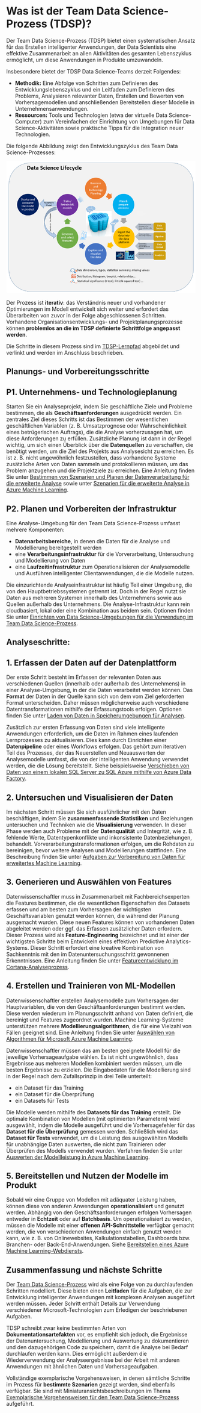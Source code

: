 <properties
	pageTitle="Was ist der Team Data Science-Prozess (TDSP)? | Microsoft Azure"
	description="Der Team Data Science-Prozess ist eine systematische Methode zum Entwickeln intelligenter Anwendungen, die erweiterte Analysen nutzen."
	keywords="Data Science-Prozess, Data Science-Teams"
	services="machine-learning"
	documentationCenter=""
	authors="bradsev"
	manager="paulettm"
	editor="cgronlun" />

<tags
	ms.service="machine-learning"
	ms.workload="data-services"
	ms.tgt_pltfrm="na"
	ms.devlang="na"
	ms.topic="article"
	ms.date="06/17/2016"
	ms.author="bradsev;gopitk" />


# Was ist der Team Data Science-Prozess (TDSP)?

Der Team Data Science-Prozess (TDSP) bietet einen systematischen Ansatz für das Erstellen intelligenter Anwendungen, der Data Scientists eine effektive Zusammenarbeit an allen Aktivitäten des gesamten Lebenszyklus ermöglicht, um diese Anwendungen in Produkte umzuwandeln.

Insbesondere bietet der TDSP Data Science-Teams derzeit Folgendes:

- **Methodik:** Eine Abfolge von Schritten zum Definieren des Entwicklungslebenszyklus und ein Leitfaden zum Definieren des Problems, Analysieren relevanter Daten, Erstellen und Bewerten von Vorhersagemodellen und anschließenden Bereitstellen dieser Modelle in Unternehmensanwendungen.
- **Ressourcen:** Tools und Technologien (etwa der virtuelle Data Science-Computer) zum Vereinfachen der Einrichtung von Umgebungen für Data Science-Aktivitäten sowie praktische Tipps für die Integration neuer Technologien.

Die folgende Abbildung zeigt den Entwicklungszyklus des Team Data Science-Prozesses:

![Diagramm: Data Science-Prozess für Teams](./media/data-science-process-overview/data-science-process-for-teams-diagram.png)


Der Prozess ist **iterativ**: das Verständnis neuer und vorhandener Optimierungen im Modell entwickelt sich weiter und erfordert das Überarbeiten von zuvor in der Folge abgeschlossenen Schritten. Vorhandene Organisationsentwicklungs- und Projektplanungsprozesse können **problemlos an die im TDSP definierte Schrittfolge angepasst werden**.

Die Schritte in diesem Prozess sind im [TDSP-Lernpfad](https://azure.microsoft.com/documentation/learning-paths/data-science-process/) abgebildet und verlinkt und werden im Anschluss beschrieben.


## Planungs- und Vorbereitungsschritte

## P1. Unternehmens- und Technologieplanung

Starten Sie ein Analyseprojekt, indem Sie geschäftliche Ziele und Probleme bestimmen, die als **Geschäftsanforderungen** ausgedrückt werden. Ein zentrales Ziel dieses Schritts ist das Bestimmen der wesentlichen geschäftlichen Variablen (z. B. Umsatzprognose oder Wahrscheinlichkeit eines betrügerischen Auftrags), die die Analyse vorherzusagen hat, um diese Anforderungen zu erfüllen. Zusätzliche Planung ist dann in der Regel wichtig, um sich einen Überblick über die **Datenquellen** zu verschaffen, die benötigt werden, um die Ziel des Projekts aus Analysesicht zu erreichen. Es ist z. B. nicht ungewöhnlich festzustellen, dass vorhandene Systeme zusätzliche Arten von Daten sammeln und protokollieren müssen, um das Problem anzugehen und die Projektziele zu erreichen. Eine Anleitung finden Sie unter [Bestimmen von Szenarien und Planen der Datenverarbeitung für die erweiterte Analyse](machine-learning-data-science-plan-your-environment.md) sowie unter [Szenarien für die erweiterte Analyse in Azure Machine Learning](machine-learning-data-science-plan-sample-scenarios.md).


## P2. Planen und Vorbereiten der Infrastruktur

Eine Analyse-Umgebung für den Team Data Science-Prozess umfasst mehrere Komponenten:

- **Datenarbeitsbereiche**, in denen die Daten für die Analyse und Modellierung bereitgestellt werden
- eine **Verarbeitungsinfrastruktur** für die Vorverarbeitung, Untersuchung und Modellierung von Daten
- eine **Laufzeitinfrastruktur** zum Operationalisieren der Analysemodelle und Ausführen intelligenter Clientanwendungen, die die Modelle nutzen.

Die einzurichtende Analyseinfrastruktur ist häufig Teil einer Umgebung, die von den Hauptbetriebssystemen getrennt ist. Doch in der Regel nutzt sie Daten aus mehreren Systemen innerhalb des Unternehmens sowie aus Quellen außerhalb des Unternehmens. Die Analyse-Infrastruktur kann rein cloudbasiert, lokal oder eine Kombination aus beidem sein. Optionen finden Sie unter [Einrichten von Data Science-Umgebungen für die Verwendung im Team Data Science-Prozess](machine-learning-data-science-environment-setup.md).


## Analyseschritte:  

## 1\. Erfassen der Daten auf der Datenplattform

Der erste Schritt besteht im Erfassen der relevanten Daten aus verschiedenen Quellen (innerhalb oder außerhalb des Unternehmens) in einer Analyse-Umgebung, in der die Daten verarbeitet werden können. Das **Format** der Daten in der Quelle kann sich von dem vom Ziel geforderten Format unterscheiden. Daher müssen möglicherweise auch verschiedene Datentransformationen mithilfe der Erfassungstools erfolgen. Optionen finden Sie unter [Laden von Daten in Speicherumgebungen für Analysen](machine-learning-data-science-ingest-data.md).

Zusätzlich zur ersten Erfassung von Daten sind viele intelligente Anwendungen erforderlich, um die Daten im Rahmen eines laufenden Lernprozesses zu aktualisieren. Dies kann durch Einrichten einer **Datenpipeline** oder eines Workflows erfolgen. Das gehört zum iterativen Teil des Prozesses, der das Neuerstellen und Neuauswerten der Analysemodelle umfasst, die von der intelligenten Anwendung verwendet werden, die die Lösung bereitstellt. Siehe beispielsweise [Verschieben von Daten von einem lokalen SQL Server zu SQL Azure mithilfe von Azure Data Factory](machine-learning-data-science-move-sql-azure-adf.md).


## 2\. Untersuchen und Visualisieren der Daten

Im nächsten Schritt müssen Sie sich ausführlicher mit den Daten beschäftigen, indem Sie **zusammenfassende Statistiken** und Beziehungen untersuchen und Techniken wie die **Visualisierung** verwenden. In dieser Phase werden auch Probleme mit der **Datenqualität** und Integrität, wie z. B. fehlende Werte, Datentypenkonflikte und inkonsistente Datenbeziehungen, behandelt. Vorverarbeitungstransformationen erfolgen, um die Rohdaten zu bereinigen, bevor weitere Analysen und Modellierungen stattfinden. Eine Beschreibung finden Sie unter [Aufgaben zur Vorbereitung von Daten für erweitertes Machine Learning](machine-learning-data-science-prepare-data.md).


## 3\. Generieren und Auswählen von Features

Datenwissenschaftler muss in Zusammenarbeit mit Fachbereichsexperten die Features bestimmen, die die wesentlichen Eigenschaften des Datasets erfassen und am besten zum Vorhersagen der wichtigsten Geschäftsvariablen genutzt werden können, die während der Planung ausgemacht wurden. Diese neuen Features können von vorhandenen Daten abgeleitet werden oder ggf. das Erfassen zusätzlicher Daten erfordern. Dieser Prozess wird als **Feature-Engineering** bezeichnet und ist einer der wichtigsten Schritte beim Entwickeln eines effektiven Predictive Analytics-Systems. Dieser Schritt erfordert eine kreative Kombination von Sachkenntnis mit den im Datenuntersuchungsschritt gewonnenen Erkenntnissen. Eine Anleitung finden Sie unter [Featureentwicklung im Cortana-Analyseprozess](machine-learning-data-science-create-features.md).


## 4\. Erstellen und Trainieren von ML-Modellen

Datenwissenschaftler erstellen Analysemodelle zum Vorhersagen der Hauptvariablen, die von den Geschäftsanforderungen bestimmt werden. Diese werden wiederum im Planungsschritt anhand von Daten definiert, die bereinigt und Features zugeordnet wurden. Machine Learning-Systeme unterstützen mehrere **Modellierungsalgorithmen**, die für eine Vielzahl von Fällen geeignet sind. Eine Anleitung finden Sie unter [Auswählen von Algorithmen für Microsoft Azure Machine Learning](machine-learning-algorithm-choice.md).

Datenwissenschaftler müssen das am besten geeignete Modell für die jeweilige Vorhersageaufgabe wählen. Es ist nicht ungewöhnlich, dass Ergebnisse aus mehreren Modellen kombiniert werden müssen, um die besten Ergebnisse zu erzielen. Die Eingabedaten für die Modellierung sind in der Regel nach dem Zufallsprinzip in drei Teile unterteilt:

- ein Dataset für das Training
- ein Dataset für die Überprüfung
- ein Datasets für Tests

Die Modelle werden mithilfe des **Datasets für das Training** erstellt. Die optimale Kombination von Modellen (mit optimierten Parametern) wird ausgewählt, indem die Modelle ausgeführt und die Vorhersagefehler für das **Dataset für die Überprüfung** gemessen werden. Schließlich wird das **Dataset für Tests** verwendet, um die Leistung des ausgewählten Modells für unabhängige Daten auswerten, die nicht zum Trainieren oder Überprüfen des Modells verwendet wurden. Verfahren finden Sie unter [Auswerten der Modellleistung in Azure Machine Learning](machine-learning-evaluate-model-performance.md).


## 5\. Bereitstellen und Nutzen der Modelle im Produkt

Sobald wir eine Gruppe von Modellen mit adäquater Leistung haben, können diese von anderen Anwendungen **operationalisiert** und genutzt werden. Abhängig von den Geschäftsanforderungen erfolgen Vorhersagen entweder in **Echtzeit** oder auf **Batchbasis**. Um operationalisiert zu werden, müssen die Modelle mit einer **offenen API-Schnittstelle** verfügbar gemacht werden, die von verschiedenen Anwendungen einfach genutzt werden kann, wie z. B. von Onlinewebsites, Kalkulationstabellen, Dashboards bzw. Branchen- oder Back-End-Anwendungen. Siehe [Bereitstellen eines Azure Machine Learning-Webdiensts](machine-learning-publish-a-machine-learning-web-service.md).


## Zusammenfassung und nächste Schritte

Der [Team Data Science-Prozess](https://azure.microsoft.com/documentation/learning-paths/data-science-process/) wird als eine Folge von zu durchlaufenden Schritten modelliert. Diese bieten einen **Leitfaden** für die Aufgaben, die zur Entwicklung intelligenter Anwendungen mit komplexen Analysen ausgeführt werden müssen. Jeder Schritt enthält Details zur Verwendung verschiedener Microsoft-Technologien zum Erledigen der beschriebenen Aufgaben.

TDSP schreibt zwar keine bestimmten Arten von **Dokumentationsartefakten** vor, es empfiehlt sich jedoch, die Ergebnisse der Datenuntersuchung, Modellierung und Auswertung zu dokumentieren und den dazugehörigen Code zu speichern, damit die Analyse bei Bedarf durchlaufen werden kann. Dies ermöglicht außerdem die Wiederverwendung der Analyseergebnisse bei der Arbeit mit anderen Anwendungen mit ähnlichen Daten und Vorhersageaufgaben.

Vollständige exemplarische Vorgehensweisen, in denen sämtliche Schritte im Prozess für **bestimmte Szenarien** gezeigt werden, sind ebenfalls verfügbar. Sie sind mit Miniaturansichtsbeschreibungen im Thema [Exemplarische Vorgehensweisen für den Team Data Science-Prozess](data-science-process-walkthroughs.md) aufgeführt.

<!---HONumber=AcomDC_0824_2016-->